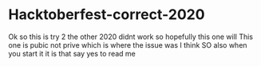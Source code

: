 # Hacktoberfest-correct-2020

Ok so this is try 2 the other 2020 didnt work so hopefully this one will
This one is pubic not prive which is where the issue was I think
SO also when you start it it is that say yes to read me

